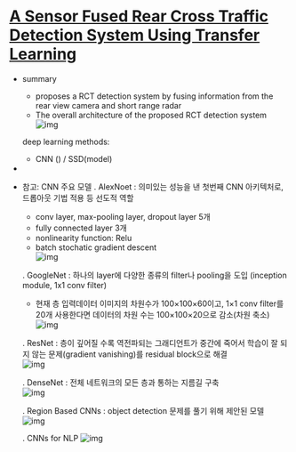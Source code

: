 # [A Sensor Fused Rear Cross Traffic Detection System Using Transfer Learning](https://www.mdpi.com/1424-8220/21/18/6055/htm)
- summary
  - proposes a RCT detection system by fusing information from the rear view camera and short range radar  
  - The overall architecture of the proposed RCT detection system  
  ![img](https://www.mdpi.com/sensors/sensors-21-06055/article_deploy/html/images/sensors-21-06055-g001-550.jpg)
  
  deep learning methods:
    - CNN () / SSD(model) 
- 
* 참고: CNN 주요 모델
  . AlexNoet : 의미있는 성능을 낸 첫번째 CNN 아키텍처로, 드롭아웃 기법 적용 등 선도적 역할  
    - conv layer, max-pooling layer, dropout layer 5개  
    - fully connected layer 3개  
    - nonlinearity function: Relu  
    - batch stochatic gradient descent  
  ![img](https://i.imgur.com/CwIvlUW.png)
  
  . GoogleNet : 하나의 layer에 다양한 종류의 filter나 pooling을 도입 (inception module, 1x1 conv filter)
    - 현재 층 입력데이터 이미지의 차원수가 100×100×60이고, 1×1 conv filter를 20개 사용한다면 데이터의 차원 수는 100×100×20으로 감소(차원 축소)  
  ![img](https://i.imgur.com/VY3BkBR.png)
  
  . ResNet : 층이 깊어질 수록 역전파되는 그래디언트가 중간에 죽어서 학습이 잘 되지 않는 문제(gradient vanishing)를 residual block으로 해결  
  ![img](https://i.imgur.com/fse3Ntq.png)
  
  . DenseNet : 전체 네트워크의 모든 층과 통하는 지름길 구축  
  ![img](https://i.imgur.com/EITg2BX.png)
  
  . Region Based CNNs : object detection 문제를 풀기 위해 제안된 모델  
  ![img](https://i.imgur.com/JN72JHW.png)
  
  . CNNs for NLP
  ![img](https://i.imgur.com/WDVOZIH.png)
  
  
  
  
